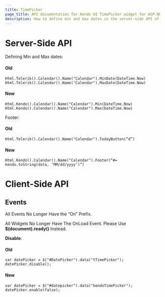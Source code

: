 ```yaml
---
title: TimePicker
page_title: API documentation for Kendo UI TimePicker widget for ASP.NET MVC
description: How to define min and max dates in the server-side API of Kendo UI TimePicker control for ASP.NET MVC.
---
```


# Server-Side API

Defining Min and Max dates:

#### Old

    Html.Telerik().Calendar().Name("Calendar").MinDate(DateTime.Now)
    Html.Telerik().Calendar().Name("Calendar").MaxDate(DateTime.Now)

#### New
    
    Html.Kendo().Calendar().Name("Calendar").Min(DateTime.Now)
    Html.Kendo().Calendar().Name("Calendar").Max(DateTime.Now)

Footer:

#### Old
    
    Html.Telerik().Calendar().Name("Calendar").TodayButton(“d”)

#### New
    
    Html.Kendo().Calendar().Name("Calendar").Footer(“#= kendo.toString(data, ‘MM/dd/yyyy’)”)

# Client-Side API

## Events

All Events No Longer Have the “On” Prefix.

All Widgets No Longer Have The OnLoad Event. Please Use **$(document).ready()** Instead.

**Disable**:

#### Old

    var datePicker = $("#DatePicker").data("tTimePicker");
    datePicker.disable();

#### New

    var datePicker = $("#datepicker").data("kendoTimePicker");
    datePicker.enable(false);
